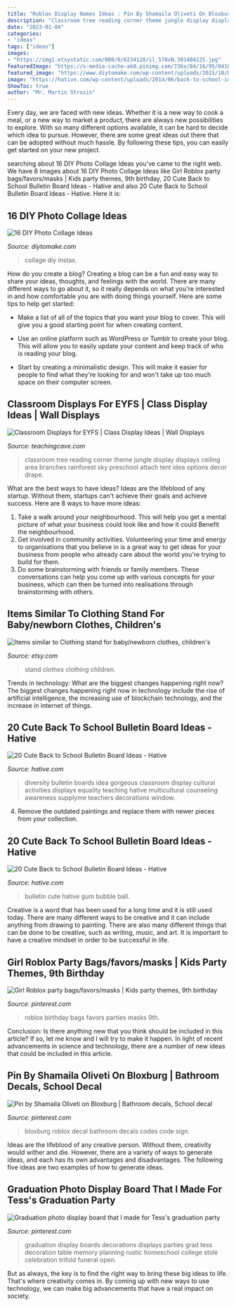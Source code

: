 ```yaml
---
title: "Roblox Display Names Ideas : Pin By Shamaila Oliveti On Bloxburg"
description: "Classroom tree reading corner theme jungle display displays ceiling area branches rainforest sky preschool attach tent idea options decor drape"
date: "2023-01-04"
categories:
- "ideas"
tags: ["ideas"]
images:
- "https://img1.etsystatic.com/000/0/6234128/il_570xN.301404225.jpg"
featuredImage: "https://s-media-cache-ak0.pinimg.com/736x/84/16/95/84169591003934121104735e4efd0add.jpg"
featured_image: "https://www.diytomake.com/wp-content/uploads/2015/10/DIY-Photo-Collage-Instax-Wall.jpg"
image: "https://hative.com/wp-content/uploads/2014/06/back-to-school-ideas/19-gorgeous-diversity-bulletin-board.jpg"
ShowToc: true
author: "Mr. Martin Strosin"
---
```



Every day, we are faced with new ideas. Whether it is a new way to cook a meal, or a new way to market a product, there are always new possibilities to explore. With so many different options available, it can be hard to decide which idea to pursue. However, there are some great ideas out there that can be adopted without much hassle. By following these tips, you can easily get started on your new project.

	

		
searching about 16 DIY Photo Collage Ideas you've came to the right web. We have 8 Images about 16 DIY Photo Collage Ideas like Girl Roblox party bags/favors/masks | Kids party themes, 9th birthday, 20 Cute Back to School Bulletin Board Ideas - Hative and also 20 Cute Back to School Bulletin Board Ideas - Hative. Here it is:
		
    
## 16 DIY Photo Collage Ideas

<img loading=lazy src="https://www.diytomake.com/wp-content/uploads/2015/10/DIY-Photo-Collage-Instax-Wall.jpg" onerror="this.onerror=null;this.src='https://tse3.mm.bing.net/th?id=OIP.o9Lp4PELRJx9TBYauYXAlwHaLH&amp;pid=15.1';" alt="16 DIY Photo Collage Ideas">

_Source: diytomake.com_

>collage diy instax. 

	

How do you create a blog?
Creating a blog can be a fun and easy way to share your ideas, thoughts, and feelings with the world. There are many different ways to go about it, so it really depends on what you're interested in and how comfortable you are with doing things yourself. Here are some tips to help get started: 
- Make a list of all of the topics that you want your blog to cover. This will give you a good starting point for when creating content.

- Use an online platform such as WordPress or Tumblr to create your blog. This will allow you to easily update your content and keep track of who is reading your blog.

- Start by creating a minimalistic design. This will make it easier for people to find what they're looking for and won't take up too much space on their computer screen.

    
## Classroom Displays For EYFS | Class Display Ideas | Wall Displays

<img loading=lazy src="http://www.teachingcave.com/wp-content/uploads/2013/10/tree-display.jpg" onerror="this.onerror=null;this.src='https://tse2.mm.bing.net/th?id=OIP.gomkWS2KPPK0MY3asCDkkgHaNJ&amp;pid=15.1';" alt="Classroom Displays for EYFS | Class Display Ideas | Wall Displays">

_Source: teachingcave.com_

>classroom tree reading corner theme jungle display displays ceiling area branches rainforest sky preschool attach tent idea options decor drape. 

	

What are the best ways to have ideas?
Ideas are the lifeblood of any startup. Without them, startups can't achieve their goals and achieve success. Here are 8 ways to have more ideas:
1. Take a walk around your neighbourhood. This will help you get a mental picture of what your business could look like and how it could Benefit the neighbourhood.
2. Get involved in community activities. Volunteering your time and energy to organisations that you believe in is a great way to get ideas for your business from people who already care about the world you're trying to build for them. 
3. Do some brainstorming with friends or family members. These conversations can help you come up with various concepts for your business, which can then be turned into realisations through brainstorming with others. 

    
## Items Similar To Clothing Stand For Baby/newborn Clothes, Children&#039;s

<img loading=lazy src="https://img1.etsystatic.com/000/0/6234128/il_570xN.301404225.jpg" onerror="this.onerror=null;this.src='https://tse2.mm.bing.net/th?id=OIP.DLjQRNbHxkr9yf13SDJlbwHaLH&amp;pid=15.1';" alt="Items similar to Clothing stand for baby/newborn clothes, children&#039;s">

_Source: etsy.com_

>stand clothes clothing children. 

	

Trends in technology: What are the biggest changes happening right now?
The biggest changes happening right now in technology include the rise of artificial intelligence, the increasing use of blockchain technology, and the increase in internet of things.

    
## 20 Cute Back To School Bulletin Board Ideas - Hative

<img loading=lazy src="https://hative.com/wp-content/uploads/2014/06/back-to-school-ideas/19-gorgeous-diversity-bulletin-board.jpg" onerror="this.onerror=null;this.src='https://tse4.mm.bing.net/th?id=OIP.ZKl-_D2SGDhyrv8lvNPBmwHaFj&amp;pid=15.1';" alt="20 Cute Back to School Bulletin Board Ideas - Hative">

_Source: hative.com_

>diversity bulletin boards idea gorgeous classroom display cultural activities displays equality teaching hative multicultural counseling awareness supplyme teachers decorations window. 

	

4. Remove the outdated paintings and replace them with newer pieces from your collection. 

    
## 20 Cute Back To School Bulletin Board Ideas - Hative

<img loading=lazy src="https://hative.com/wp-content/uploads/2014/06/back-to-school-ideas/6-have-a-ball-bubble-gum-bulletin-board.jpg" onerror="this.onerror=null;this.src='https://tse4.mm.bing.net/th?id=OIP.xoX9Lg3SMgnNJPYL5DxuCwHaE8&amp;pid=15.1';" alt="20 Cute Back to School Bulletin Board Ideas - Hative">

_Source: hative.com_

>bulletin cute hative gum bubble ball. 

	

Creative is a word that has been used for a long time and it is still used today. There are many different ways to be creative and it can include anything from drawing to painting. There are also many different things that can be done to be creative, such as writing, music, and art. It is important to have a creative mindset in order to be successful in life.

    
## Girl Roblox Party Bags/favors/masks | Kids Party Themes, 9th Birthday

<img loading=lazy src="https://i.pinimg.com/736x/f2/6e/b9/f26eb907069d1bb765c6c70e0bdb3762.jpg" onerror="this.onerror=null;this.src='https://tse4.mm.bing.net/th?id=OIP.0vcOkL2tt6JM3577o_-siwHaJ3&amp;pid=15.1';" alt="Girl Roblox party bags/favors/masks | Kids party themes, 9th birthday">

_Source: pinterest.com_

>roblox birthday bags favors parties masks 9th. 

	

Conclusion: Is there anything new that you think should be included in this article? If so, let me know and I will try to make it happen.
In light of recent advancements in science and technology, there are a number of new ideas that could be included in this article.

    
## Pin By Shamaila Oliveti On Bloxburg | Bathroom Decals, School Decal

<img loading=lazy src="https://i.pinimg.com/736x/7b/cb/38/7bcb38bca139200efbedb7c7b2020e0e.jpg" onerror="this.onerror=null;this.src='https://tse4.mm.bing.net/th?id=OIP.NUiSLTo1uQaykbCFB57qUQHaFj&amp;pid=15.1';" alt="Pin by Shamaila Oliveti on Bloxburg | Bathroom decals, School decal">

_Source: pinterest.com_

>bloxburg roblox decal bathroom decals codes code sign. 

	

Ideas are the lifeblood of any creative person. Without them, creativity would wither and die. However, there are a variety of ways to generate ideas, and each has its own advantages and disadvantages. The following five ideas are two examples of how to generate ideas.

    
## Graduation Photo Display Board That I Made For Tess&#039;s Graduation Party

<img loading=lazy src="https://s-media-cache-ak0.pinimg.com/736x/84/16/95/84169591003934121104735e4efd0add.jpg" onerror="this.onerror=null;this.src='https://tse1.mm.bing.net/th?id=OIP.Y1_nKElDw9QZPXxJ57QzgAHaJ4&amp;pid=15.1';" alt="Graduation photo display board that I made for Tess&#039;s graduation party">

_Source: pinterest.com_

>graduation display boards decorations displays parties grad tess decoration table memory planning rustic homeschool college stole celebration trifold funeral open. 

	

But as always, the key is to find the right way to bring these big ideas to life. That's where creativity comes in. By coming up with new ways to use technology, we can make big advancements that have a real impact on society.


